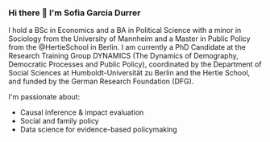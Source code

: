 ### Hi there 👋 I'm Sofia Garcia Durrer

I hold a BSc in Economics and a BA in Political Science with a minor in Sociology from the University of Mannheim and a Master in Public Policy from the @HertieSchool in Berlin. 
I am currently a PhD Candidate at the Research Training Group DYNAMICS (The Dynamics of Demography, Democratic Processes and Public Policy), coordinated by the Department of Social Sciences at Humboldt-Universität zu Berlin and the Hertie School, and funded by the German Research Foundation (DFG).

I'm passionate about:
- Causal inference & impact evaluation  
- Social and family policy  
- Data science for evidence-based policymaking  

  
